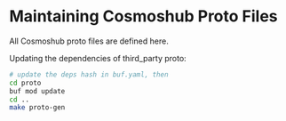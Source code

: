 # Maintaining Cosmoshub Proto Files
All Cosmoshub proto files are defined here.

Updating the dependencies of third_party proto:
```bash
# update the deps hash in buf.yaml, then
cd proto
buf mod update
cd ..
make proto-gen
```
